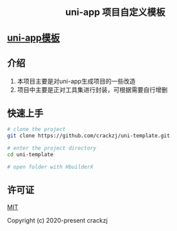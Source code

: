 <h2 align="center">uni-app 项目自定义模板</h2>

## [uni-app模板](https://github.com/crackzj/uni-template)

## 介绍

1. 本项目主要是对uni-app生成项目的一些改造
2. 项目中主要是正对工具集进行封装，可根据需要自行增删

## 快速上手

```bash
# clone the project
git clone https://github.com/crackzj/uni-template.git

# enter the project directory
cd uni-template  

# open folder with HbuilderX
```
## 许可证
[MIT](https://github.com/crackzj/uni-template/LICENSE)

Copyright (c) 2020-present crackzj